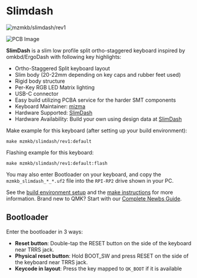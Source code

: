 # Slimdash

![mzmkb/slimdash/rev1](https://i.imgur.com/uwjFd6j.jpeg)

![PCB Image](https://i.imgur.com/egPHGGD.jpeg)

__SlimDash__ is a slim low profile split ortho-staggered keyboard inspired by omkbd/ErgoDash
with following key highlights:

* Ortho-Staggered Split keyboard layout
* Slim body (20-22mm depending on key caps and rubber feet used)
* Rigid body structure
* Per-Key RGB LED Matrix lighting
* USB-C connector
* Easy build utilizing PCBA service for the harder SMT components
* Keyboard Maintainer: [mizma](https://github.com/mizma)
* Hardware Supported: [SlimDash](https://github.com/mizma/SlimDash/)
* Hardware Availability: Build your own using design data at [SlimDash](https://github.com/mizma/SlimDash/)

Make example for this keyboard (after setting up your build environment):

    make mzmkb/slimdash/rev1:default

Flashing example for this keyboard:

    make mzmkb/slimdash/rev1:default:flash

You may also enter Bootloader on your keyboard, and copy the `mzmkb_slimdash_*_*.uf2`
file into the `RPI-RP2` drive shown in your PC.

See the [build environment setup](https://docs.qmk.fm/#/getting_started_build_tools)
and the [make instructions](https://docs.qmk.fm/#/getting_started_make_guide)
for more information. Brand new to QMK? Start with our [Complete Newbs Guide](https://docs.qmk.fm/#/newbs).

## Bootloader

Enter the bootloader in 3 ways:

* __Reset button__: Double-tap the RESET button on the side of the keyboard near
  TRRS jack.
* __Physical reset button__: Hold BOOT_SW and press RESET on the side of the keyboard
  near TRRS jack.
* __Keycode in layout__: Press the key mapped to `QK_BOOT` if it is available
